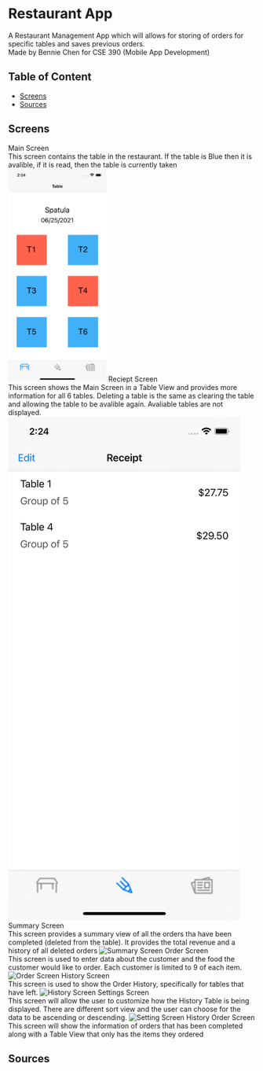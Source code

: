 # Restaurant App

A Restaurant Management App which will allows for storing of orders for specific tables and saves previous orders. <br />
Made by Bennie Chen for CSE 390 (Mobile App Development) 

## Table of Content

* [Screens](#screens)
* [Sources](#sources)

## Screens
Main Screen<br /> 
This screen contains the table in the restaurant. If the table is Blue then it is avalible, if it is read, then the table is currently taken
<img src="./images/tableScreen.png" alt="drawing" width="200"/>
Reciept Screen <br />
This screen shows the Main Screen in a Table View and provides more information for all 6 tables. Deleting a table is the same as clearing the table and allowing the table to be avalible again. Avaliable tables are not displayed. 
![Reciept Screen](./images/RecieptScreen.png)
Summary Screen<br />
This screen provides a summary view of all the orders tha have been completed (deleted from the table). It provides the total revenue and a history of all deleted orders
![Summary Screen](.images/summaryScreen.png)
Order Screen<br />
This screen is used to enter data about the customer and the food the customer would like to order. Each customer is limited to 9 of each item. 
![Order Screen](.images/orderScreen.png)
History Screen<br />
This screen is used to show the Order History, specifically for tables that have left.
![History Screen](.images/historyScreen.png)
Settings Screen<br />
This screen will allow the user to customize how the History Table is being displayed. There are different sort view and the user can choose for the data to be ascending or descending.
![Setting Screen](.images/settngsScreen.png)
History Order Screen<br />
This screen will show the information of orders that has been completed along with a Table View that only has the items they ordered
## Sources
